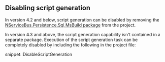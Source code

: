 ## Disabling script generation

In version 4.2 and below, script generation can be disabled by removing the [NServiceBus.Persistence.Sql.MsBuild package](https://www.nuget.org/packages/NServiceBus.Persistence.Sql.MsBuild) from the project.

In version 4.3 and above, the script generation capability isn't contained in a separate package. Execution of the script generation task can be completely disabled by including the following in the project file:

snippet: DisableScriptGeneration